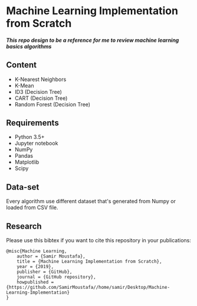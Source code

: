 # Machine Learning Implementation from Scratch
##### This repo design to be a reference for me to review machine learning basics algorithms 
## Content
- K-Nearest Neighbors
- K-Mean
- ID3 (Decision Tree)
- CART (Decision Tree)
- Random Forest (Decision Tree)

## Requirements
- Python 3.5+
- Jupyter notebook
- NumPy
- Pandas
- Matplotlib
- Scipy

## Data-set
Every algorithm use different dataset that's generated from Numpy or loaded from CSV file.

## Research
Please use this bibtex if you want to cite this repository in your publications:
```
@misc{Machine Learning,
    author = {Samir Moustafa},
    title = {Machine Learning Implementation from Scratch},
    year = {2019},
    publisher = {GitHub},
    journal = {GitHub repository},
    howpublished = {https://github.com/SamirMoustafa//home/samir/Desktop/Machine-Learning-Implementation}
}
```